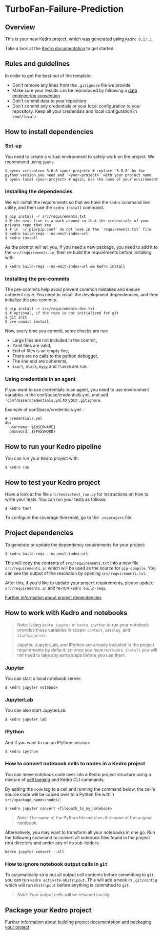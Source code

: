 # TurboFan-Failure-Prediction

## Overview

This is your new Kedro project, which was generated using `Kedro 0.17.3`.

Take a look at the [Kedro documentation](https://kedro.readthedocs.io) to get started.

## Rules and guidelines

In order to get the best out of the template:

- Don't remove any lines from the `.gitignore` file we provide
- Make sure your results can be reproduced by following a [data engineering convention](https://kedro.readthedocs.io/en/stable/12_faq/01_faq.html#what-is-data-engineering-convention)
- Don't commit data to your repository
- Don't commit any credentials or your local configuration to your repository. Keep all your credentials and local configuration in `conf/local/`

## How to install dependencies

### Set-up

You need to create a virtual environment to safely work on the project. We recommend
using `pyenv`.

```console
$ pyenv virtualenv 3.8.8 <your-project> # replace `3.8.8` by the python version you need and `<your-project>` with your project name
$ pyenv local <your-project> # again, use the name of your environment
```

### Installing the dependencies

We will install the requirements so that we have the `kedro` command line utility, and
then use the `kedro install` command.

```console
$ pip install -r src/requirements.txt
$ # the next line is a work around so that the credentials of your private repo that are
$ # in `~/.pip/pip.conf` do not leak in the `requirements.txt` file
$ kedro build-reqs --no-emit-index-url
$ kedro install
```

As the prompt will tell you, if you need a new package, you need to add it to the
`src/requirements.in`, then re-build the requirements before installing with

```console
$ kedro build-reqs --no-emit-index-url && kedro install
```

### Installing the pre-commits

The pre-commits help avoid prevent common mistakes and ensure coherent style.
You need to install the development dependencies, and then initialize the pre-commits.

```console
$ pip install -r src/requirements-dev.txt
$ # optional, if the repo is not initialized for git
$ git init
$ pre-commit install
```

Now, every time you commit, some checks are run:

- Large files are not included in the commit,
- Yaml files are valid,
- End of files is an empty line,
- There are no calls to the python debugger,
- The line end are coherents,
- `isort`, `black`, `mypy` and `flake8` are run.

### Using credentials in an agent

If you want to use credentials in an agent, you need to use environment
variables in the conf/base/credentials.yml, and add `!conf/base/credentials.yml` 
to your `.gitignore`. 

Example of conf/base/credentials.yml :
```console
# credentials.yml
db:
  username: ${USERNAME}
  password: ${PASSWORD}

```


## How to run your Kedro pipeline

You can run your Kedro project with:

```console
$ kedro run
```

## How to test your Kedro project

Have a look at the file `src/tests/test_run.py` for instructions on how to write your tests. You can run your tests as follows:

```console
$ kedro test
```

To configure the coverage threshold, go to the `.coveragerc` file.

## Project dependencies

To generate or update the dependency requirements for your project:

```console
$ kedro build-reqs --no-emit-index-url
```

This will copy the contents of `src/requirements.txt` into a new file `src/requirements.in` which will be used as the source for `pip-compile`. You can see the output of the resolution by opening `src/requirements.txt`.

After this, if you'd like to update your project requirements, please update `src/requirements.in` and re-run `kedro build-reqs`.

[Further information about project dependencies](https://kedro.readthedocs.io/en/stable/04_kedro_project_setup/01_dependencies.html#project-specific-dependencies)

## How to work with Kedro and notebooks

> Note: Using `kedro jupyter` or `kedro ipython` to run your notebook provides these variables in scope: `context`, `catalog`, and `startup_error`.
>
> Jupyter, JupyterLab, and IPython are already included in the project requirements by default, so once you have run `kedro install` you will not need to take any extra steps before you use them.

### Jupyter

You can start a local notebook server:

```console
$ kedro jupyter notebook
```

### JupyterLab

You can also start JupyterLab:

```console
$ kedro jupyter lab
```

### IPython

And if you want to run an IPython session:

```console
$ kedro ipython
```

### How to convert notebook cells to nodes in a Kedro project

You can move notebook code over into a Kedro project structure using a mixture of [cell tagging](https://jupyter-notebook.readthedocs.io/en/stable/changelog.html#release-5-0-0) and Kedro CLI commands.

By adding the `node` tag to a cell and running the command below, the cell's source code will be copied over to a Python file within `src/<package_name>/nodes/`:

```console
$ kedro jupyter convert <filepath_to_my_notebook>
```

> _Note:_ The name of the Python file matches the name of the original notebook.

Alternatively, you may want to transform all your notebooks in one go. Run the following command to convert all notebook files found in the project root directory and under any of its sub-folders:

```
kedro jupyter convert --all
```

### How to ignore notebook output cells in `git`

To automatically strip out all output cell contents before committing to `git`, you can run `kedro activate-nbstripout`. This will add a hook in `.git/config` which will run `nbstripout` before anything is committed to `git`.

> _Note:_ Your output cells will be retained locally.

## Package your Kedro project

[Further information about building project documentation and packaging your project](https://kedro.readthedocs.io/en/stable/03_tutorial/05_package_a_project.html)
